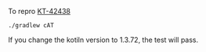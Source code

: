 

To repro [KT-42438](https://youtrack.jetbrains.com/issue/KT-42438)

```shell script
./gradlew cAT
```

If you change the kotiln version to 1.3.72, the test will pass. 